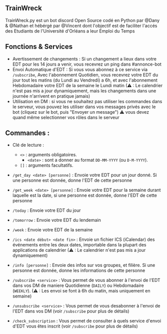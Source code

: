 ## TrainWreck
TrainWreck.py est un bot discord Open Source codé en Python par @Dany & @Nathan et hébérgé par @Vincent dont l'objectif est de faciliter l'accés des Etudiants de l'Université d'Orléans a leur Emploi du Temps

## Fonctions & Services
- Avertissement de changements : Si un changement a lieux dans votre EDT pour les 14 jours a venir, vous recevrez un ping dans #annonce-bot
- Envoi Automatique d'EDT : Si vous vous abonnez à ce service via `/subscribe`, Avec l'abonnement Quotidien, vous recevrez votre EDT du jour tout les matins (du Lundi au Vendredi) a 6h, et avec l'abonnement Hebdomadaire votre EDT de la semaine le Lundi matin (⚠ : Le calendrier n'est pas mis a jour dynamiquement, mais les changements dans une journée n'arrivent en pratique jamais)
- Utilisation en DM : si vous ne souhaitez pas utiliser les commandes dans le serveur, vous pouvez les utiliser dans vos messages privés avec le bot (cliquez sur le bot, puis "Envoyer un message") ⚠ vous devez quand même selectionner vos rôles dans le serveur

## Commandes :
- Clé de lecture :
    - `<>` : arguments obligatoires.
        - `<date>` : sont a donner au format `DD-MM-YYYY` (ou `D-M-YYYY`).
    - `[]` : arguments facultatifs.

- `/get_day <date> [personne]` : Envoie votre EDT pour un jour donné. Si une personne est donnée, donne l'EDT de cette personne
- `/get_week <date> [personne]` : Envoie votre EDT pour la semaine durant laquelle est la date, si une personne est donnée, donne l'EDT de cette personne
- `/today` : Envoie votre EDT du jour
- `/tomorrow` : Envoie votre EDT du lendemain
- `/week` : Envoie votre EDT de la semaine

- `/ics <date début> <date fin>` : Envoie un fichier ICS (iCalendar) des événements entre les deux dates, importable dans la plupart des applications de calendrier (⚠ : Le calendrier n'est pas mis a jour dynamiquement)

- `/info [personne]` : Envoie des infos sur vos groupes, et filière. Si une personne est donnée, donne les informations de cette personne

- `/subscribe <service>` : Vous permet de vous abonner à l'envoi de l'EDT dans vos DM de maniere Quotidienne (`DAILY`) ou Hebdomadaire (`WEEKLY`). (⚠ : Les envoi se font à 6h du matin, mais uniquement en semaine)
- `/unsubscribe <service>` : Vous permet de vous desabonner à l'envoi de l'EDT dans vos DM (voir `/subscribe` pour plus de détails)
- `/check_subscription` : Vous permet de consulter à quels service d'envoi d'EDT vous êtes inscrit (voir `/subscribe` pour plus de détails)